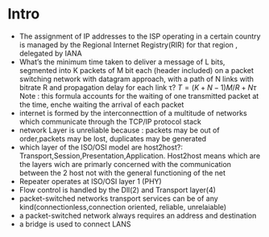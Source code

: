 # Intro
- The assignment of IP addresses to the ISP operating in a certain country is managed by the Regional Internet Registry(RIR) for that region , delegated by IANA
- What’s the minimum time taken to deliver a message of L bits, segmented into K packets of M bit each (header included) on a packet switching network with datagram approach, with a path of N links with bitrate R and propagation delay for each link τ?
	$T = (K + N - 1)M/R + N\tau$ 
	 Note : this formula accounts for the waiting of one transmitted packet at the time, enche waiting the arrival of each packet
 - internet is formed by the interconnecttion of a multitude of networks which communicate through the TCP/IP protocol stack
 - network Layer is unreliable because : packets may be out of order,packets may be lost, duplicates may be generated
 - which layer of the ISO/OSI model are host2host?: Transport,Session,Presentation,Application.
     Host2host means which are the layers wich are primarly concerned with the communication between the 2 host not with the general functioning of the net
- Repeater operates at ISO/OSI layer 1 (PHY)
- Flow control is handled by the Dll(2) and Transport layer(4)
- packet-switched networks transport services can be of any kind(connectionless,connection oriented, reliable, unrelaiable)
- a packet-switched network always requires an address and destination
- a bridge is used to connect LANS

